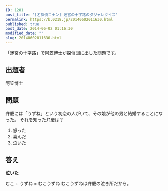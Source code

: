 ```yaml
---
ID: 1281
post_title: '[名探偵コナン] 迷宮の十字路のダジャレクイズ'
permalink: https://b.0218.jp/20140602011630.html
published: true
post_date: 2014-06-02 01:16:30
modified_date: ""
slug: 20140602011630.html
---
```

「迷宮の十字路」で阿笠博士が探偵団に出した問題です。
<!--more-->

<h2>出題者</h2>

阿笠博士

<h2>問題</h2>

弁慶には「うずね」という初恋の人がいて、その娘が他の男と結婚することになった。
それを知った弁慶は？

<ol>
  <li>怒った</li>
  <li>喜んだ</li>
  <li>泣いた</li>
</ol>

<h2>答え</h2>

<strong>泣いた</strong>

むこ + うずね = むこうずね
むこうずねは弁慶の泣き所だから。
